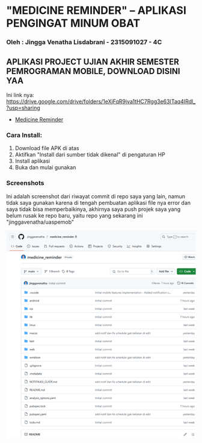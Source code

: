 # "MEDICINE REMINDER" – APLIKASI PENGINGAT MINUM OBAT
### Oleh : Jingga Venatha Lisdabrani - 2315091027 - 4C

## APLIKASI PROJECT UJIAN AKHIR SEMESTER PEMROGRAMAN MOBILE, DOWNLOAD DISINI YAA
Ini link nya: https://drive.google.com/drive/folders/1eXjFqR9jva1tHC7Rgg3e63ITaq4IRdl_?usp=sharing

- [Medicine Reminder](releases/) 

### Cara Install:
1. Download file APK di atas
2. Aktifkan "Install dari sumber tidak dikenal" di pengaturan HP
3. Install aplikasi
4. Buka dan mulai gunakan

### Screenshots
Ini adalah screenshot dari riwayat commit di repo saya yang lain, namun tidak saya gunakan karena di tengah pembuatan aplikasi file nya error dan saya tidak bisa memperbaikinya, akhirnya saya push projek saya yang belum rusak ke repo baru, yaitu repo yang sekarang ini "jinggavenatha/uaspemob"

![App](assets/commitawalgithub.png)
